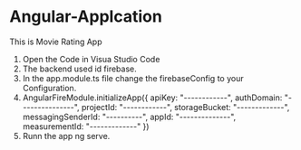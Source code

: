 # Angular-Applcation
This is Movie Rating App

1. Open the Code in Visua Studio Code
2. The backend used id firebase.
3. In the app.module.ts file change the firebaseConfig to your Configuration.
4. AngularFireModule.initializeApp({
      apiKey: "------------",
      authDomain: "---------------",
      projectId: "------------",
      storageBucket: "-------------",
      messagingSenderId: "----------",
      appId: "--------------",
      measurementId: "-------------"
    })
5. Runn the app ng serve.
